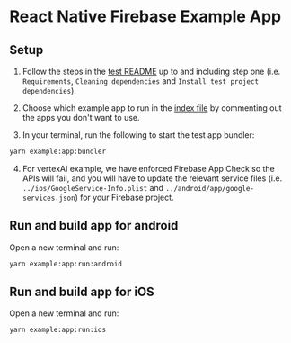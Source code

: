 # React Native Firebase Example App

## Setup

1. Follow the steps in the [test README](../README.md) up to and including step one (i.e. `Requirements`, `Cleaning dependencies` and `Install test project dependencies`).

2. Choose which example app to run in the [index file](./index.js) by commenting out the apps you don't want to use.

3. In your terminal, run the following to start the test app bundler:
```bash
yarn example:app:bundler
```

4. For vertexAI example, we have enforced Firebase App Check so the APIs will fail, and you will have to update the relevant service files (i.e. `../ios/GoogleService-Info.plist` and `../android/app/google-services.json`) for your Firebase project.

## Run and build app for android

Open a new terminal and run:

```bash
yarn example:app:run:android
```

## Run and build app for iOS

Open a new terminal and run:

```bash
yarn example:app:run:ios
```
